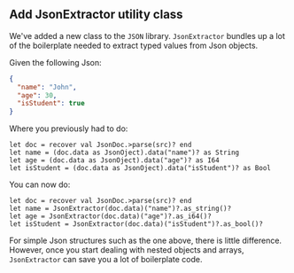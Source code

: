 ## Add JsonExtractor utility class

We've added a new class to the `JSON` library. `JsonExtractor` bundles up a lot of the boilerplate needed to extract typed values from Json objects.

Given the following Json:

```json
{
  "name": "John",
  "age": 30,
  "isStudent": true
}
```

Where you previously had to do:

```pony
let doc = recover val JsonDoc.>parse(src)? end
let name = (doc.data as JsonOject).data("name")? as String
let age = (doc.data as JsonOject).data("age")? as I64
let isStudent = (doc.data as JsonOject).data("isStudent")? as Bool
```

You can now do:

```pony
let doc = recover val JsonDoc.>parse(src)? end
let name = JsonExtractor(doc.data)("name")?.as_string()?
let age = JsonExtractor(doc.data)("age")?.as_i64()?
let isStudent = JsonExtractor(doc.data)("isStudent")?.as_bool()?
```

For simple Json structures such as the one above, there is little difference. However, once you start dealing with nested objects and arrays, `JsonExtractor` can save you a lot of boilerplate code.

